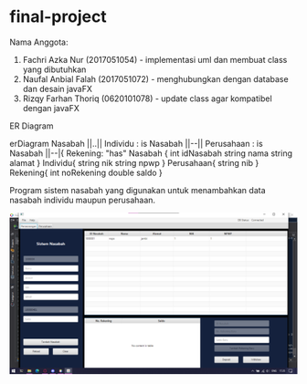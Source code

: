 # final-project
Nama Anggota:
1. Fachri Azka Nur      (2017051054) - implementasi uml dan membuat class yang dibutuhkan
2. Naufal Anbial Falah  (2017051072) - menghubungkan dengan database dan desain javaFX
3. Rizqy Farhan Thoriq  (0620101078) - update class agar kompatibel dengan javaFX

ER Diagram

erDiagram
          Nasabah ||..|| Individu : is
          Nasabah ||--|| Perusahaan : is
          Nasabah ||--|{ Rekening: "has"
          Nasabah {
            int idNasabah
            string nama
            string alamat
          }
          Individu{
            string nik
            string npwp
          }
          Perusahaan{
            string nib
          }
          Rekening{
            int noRekening
            double saldo
          }


Program sistem nasabah yang digunakan untuk menambahkan data nasabah individu maupun perusahaan.

![SS.01.00](image_2021-10-04_173605.png)
